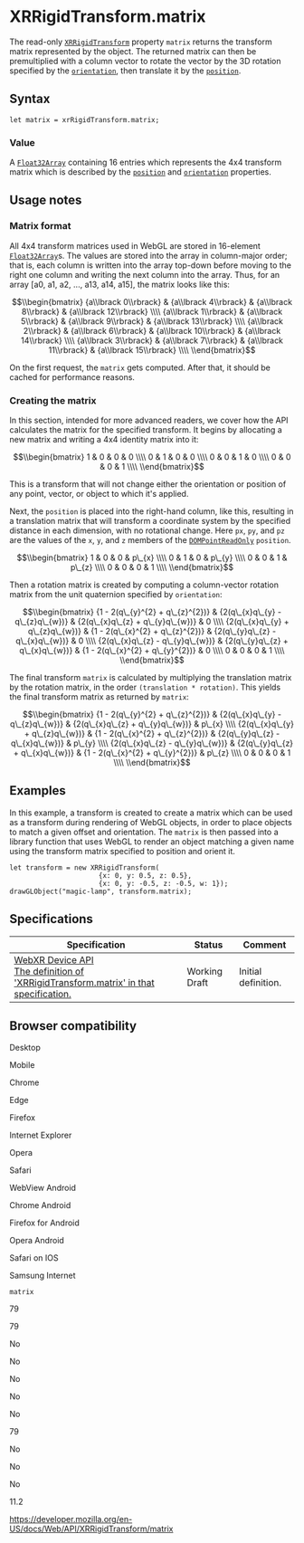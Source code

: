 XRRigidTransform.matrix
=======================

The read-only [`XRRigidTransform`](../xrrigidtransform) property `matrix` returns the transform matrix represented by the object. The returned matrix can then be premultiplied with a column vector to rotate the vector by the 3D rotation specified by the [`orientation`](orientation), then translate it by the [`position`](position).

Syntax
------

    let matrix = xrRigidTransform.matrix;

### Value

A [`Float32Array`](https://developer.mozilla.org/en-US/docs/Web/JavaScript/Reference/Global_Objects/Float32Array) containing 16 entries which represents the 4x4 transform matrix which is described by the [`position`](position) and [`orientation`](orientation) properties.

Usage notes
-----------

### Matrix format

All 4x4 transform matrices used in WebGL are stored in 16-element [`Float32Array`](https://developer.mozilla.org/en-US/docs/Web/JavaScript/Reference/Global_Objects/Float32Array)s. The values are stored into the array in column-major order; that is, each column is written into the array top-down before moving to the right one column and writing the next column into the array. Thus, for an array \[a0, a1, a2, ..., a13, a14, a15\], the matrix looks like this:

$$\\begin{bmatrix}
{a\\lbrack 0\\rbrack} & {a\\lbrack 4\\rbrack} & {a\\lbrack 8\\rbrack} & {a\\lbrack 12\\rbrack} \\\\
{a\\lbrack 1\\rbrack} & {a\\lbrack 5\\rbrack} & {a\\lbrack 9\\rbrack} & {a\\lbrack 13\\rbrack} \\\\
{a\\lbrack 2\\rbrack} & {a\\lbrack 6\\rbrack} & {a\\lbrack 10\\rbrack} & {a\\lbrack 14\\rbrack} \\\\
{a\\lbrack 3\\rbrack} & {a\\lbrack 7\\rbrack} & {a\\lbrack 11\\rbrack} & {a\\lbrack 15\\rbrack} \\\\
\\end{bmatrix}$$

On the first request, the `matrix` gets computed. After that, it should be cached for performance reasons.

### Creating the matrix

In this section, intended for more advanced readers, we cover how the API calculates the matrix for the specified transform. It begins by allocating a new matrix and writing a 4x4 identity matrix into it:

$$\\begin{bmatrix}
1 & 0 & 0 & 0 \\\\
0 & 1 & 0 & 0 \\\\
0 & 0 & 1 & 0 \\\\
0 & 0 & 0 & 1 \\\\
\\end{bmatrix}$$

This is a transform that will not change either the orientation or position of any point, vector, or object to which it's applied.

Next, the `position` is placed into the right-hand column, like this, resulting in a translation matrix that will transform a coordinate system by the specified distance in each dimension, with no rotational change. Here `px`, `py`, and `pz` are the values of the `x`, `y`, and `z` members of the [`DOMPointReadOnly`](../dompointreadonly) `position`.

$$\\begin{bmatrix}
1 & 0 & 0 & p\_{x} \\\\
0 & 1 & 0 & p\_{y} \\\\
0 & 0 & 1 & p\_{z} \\\\
0 & 0 & 0 & 1 \\\\
\\end{bmatrix}$$

Then a rotation matrix is created by computing a column-vector rotation matrix from the unit quaternion specified by `orientation`:

$$\\begin{bmatrix}
{1 - 2(q\_{y}^{2} + q\_{z}^{2})} & {2(q\_{x}q\_{y} - q\_{z}q\_{w})} & {2(q\_{x}q\_{z} + q\_{y}q\_{w})} & 0 \\\\
{2(q\_{x}q\_{y} + q\_{z}q\_{w})} & {1 - 2(q\_{x}^{2} + q\_{z}^{2})} & {2(q\_{y}q\_{z} - q\_{x}q\_{w})} & 0 \\\\
{2(q\_{x}q\_{z} - q\_{y}q\_{w})} & {2(q\_{y}q\_{z} + q\_{x}q\_{w})} & {1 - 2(q\_{x}^{2} + q\_{y}^{2})} & 0 \\\\
0 & 0 & 0 & 1 \\\\
\\end{bmatrix}$$

The final transform `matrix` is calculated by multiplying the translation matrix by the rotation matrix, in the order `(translation * rotation)`. This yields the final transform matrix as returned by `matrix`:

$$\\begin{bmatrix}
{1 - 2(q\_{y}^{2} + q\_{z}^{2})} & {2(q\_{x}q\_{y} - q\_{z}q\_{w})} & {2(q\_{x}q\_{z} + q\_{y}q\_{w})} & p\_{x} \\\\
{2(q\_{x}q\_{y} + q\_{z}q\_{w})} & {1 - 2(q\_{x}^{2} + q\_{z}^{2})} & {2(q\_{y}q\_{z} - q\_{x}q\_{w})} & p\_{y} \\\\
{2(q\_{x}q\_{z} - q\_{y}q\_{w})} & {2(q\_{y}q\_{z} + q\_{x}q\_{w})} & {1 - 2(q\_{x}^{2} + q\_{y}^{2})} & p\_{z} \\\\
0 & 0 & 0 & 1 \\\\
\\end{bmatrix}$$

Examples
--------

In this example, a transform is created to create a matrix which can be used as a transform during rendering of WebGL objects, in order to place objects to match a given offset and orientation. The `matrix` is then passed into a library function that uses WebGL to render an object matching a given name using the transform matrix specified to position and orient it.

    let transform = new XRRigidTransform(
                          {x: 0, y: 0.5, z: 0.5},
                          {x: 0, y: -0.5, z: -0.5, w: 1});
    drawGLObject("magic-lamp", transform.matrix);

Specifications
--------------

<table><thead><tr class="header"><th>Specification</th><th>Status</th><th>Comment</th></tr></thead><tbody><tr class="odd"><td><a href="https://immersive-web.github.io/webxr/#dom-xrrigidtransform-matrix">WebXR Device API<br />
<span class="small">The definition of 'XRRigidTransform.matrix' in that specification.</span></a></td><td><span class="spec-wd">Working Draft</span></td><td>Initial definition.</td></tr></tbody></table>

Browser compatibility
---------------------

Desktop

Mobile

Chrome

Edge

Firefox

Internet Explorer

Opera

Safari

WebView Android

Chrome Android

Firefox for Android

Opera Android

Safari on IOS

Samsung Internet

`matrix`

79

79

No

No

No

No

No

79

No

No

No

11.2

<a href="https://developer.mozilla.org/en-US/docs/Web/API/XRRigidTransform/matrix" class="_attribution-link">https://developer.mozilla.org/en-US/docs/Web/API/XRRigidTransform/matrix</a>
